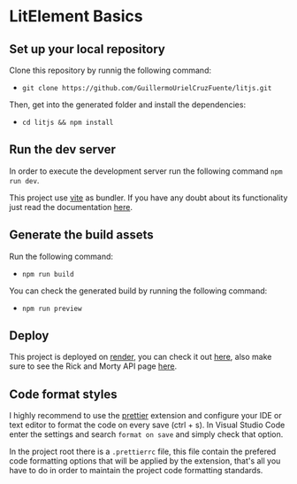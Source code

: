 # LitElement Basics

## Set up your local repository

Clone this repository by runnig the following command:

-   `git clone https://github.com/GuillermoUrielCruzFuente/litjs.git`

Then, get into the generated folder and install the dependencies:

-   `cd litjs && npm install`

## Run the dev server

<a href="" target="_blank"></a>

In order to execute the development server run the following command `npm run dev`.

This project use <a href="https://vitejs.dev/" target="_blank">vite</a> as bundler. If you have any
doubt about its functionality just read the documentation
<a href="https://vitejs.dev/guide/" target="_blank">here</a>.

## Generate the build assets

Run the following command:

-   `npm run build`

You can check the generated build by running the following command:

-   `npm run preview`

## Deploy

This project is deployed on <a href="https://render.com/" target="_blank">render</a>, you can check
it out <a href="https://lit-rick.onrender.com" target="_blank">here</a>, also make sure to see the
Rick and Morty API page
<a href="https://lit-rick.onrender.com/pages/rick.html" target="_blank">here</a>.

## Code format styles

I highly recommend to use the <a href="https://prettier.io/" target="_blank">prettier</a> extension
and configure your IDE or text editor to format the code on every save (ctrl + s). In Visual Studio
Code enter the settings and search `format on save` and simply check that option.

In the project root there is a `.prettierrc` file, this file contain the prefered code formatting
options that will be applied by the extension, that's all you have to do in order to maintain the
project code formatting standards.
